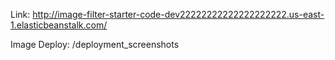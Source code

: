 Link: http://image-filter-starter-code-dev22222222222222222222.us-east-1.elasticbeanstalk.com/

Image Deploy: /deployment_screenshots
